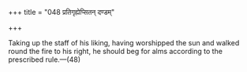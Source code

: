 +++
title = "048 प्रतिगृह्येप्सितन् दण्डम्"

+++

Taking up the staff of his liking, having worshipped the sun and walked round the fire to his right, he should beg for alms according to the prescribed rule.—(48)